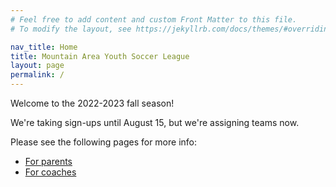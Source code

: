 ```yaml
---
# Feel free to add content and custom Front Matter to this file.
# To modify the layout, see https://jekyllrb.com/docs/themes/#overriding-theme-defaults

nav_title: Home
title: Mountain Area Youth Soccer League
layout: page
permalink: /
---
```


Welcome to the 2022-2023 fall season!

We're taking sign-ups until August 15, but we're assigning teams now.


Please see the following pages for more info:

* [For parents](/parents/)
* [For coaches](/coaches/)
